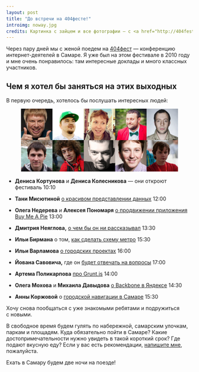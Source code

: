 ```yaml
---
layout: post
title: "До встречи на 404фесте!"
introimg: noway.jpg
credits: Картинка с зайцем и все фотографии — с <a href="http://404fest.ru">404fest.ru</a>
---
```


<p class="lead">Через пару дней мы с женой поедем на <a href="http://2013.404fest.ru">404фест</a> — конференцию интернет-деятелей в Самаре. Я уже был на этом фестивале в 2010 году и мне очень понравилось: там интересные доклады и много классных участников.</p>

<!-- more -->

## Чем я хотел бы заняться на этих выходных

В первую очередь, хотелось бы послушать интересных людей:

<figure class="figure--wide">
  <img src="/i/404fest/yaaay.jpg" alt="Кого мне интересно послушать на 404фесте — 2013">
</figure>

* **Дениса Кортунова** и **Дениса Колесникова** — они откроют фестиваль <span class="hint">10:10</span>
* **Тани Мисютиной** [о красивом представлении данных](http://2013.404fest.ru/reports/visualization-kung-fu/) <span class="hint">12:00</span>
* **Олега Недерева** и **Алексея Пономаря** [о продвижении приложения Buy Me A Pie](http://2013.404fest.ru/reports/buymeApie/) <span class="hint">13:00</span>
* **Дмитрия Неяглова,** [о чем бы он ни рассказывал](http://2013.404fest.ru/reports/the-third-format/) <span class="hint">13:30</span>
* **Ильи Бирмана** о том, [как сделать схему метро](http://2013.404fest.ru/reports/metro/) <span class="hint">15:30</span>
* **Ильи Варламова** [о городских проектах](http://2013.404fest.ru/reports/city4people/) <span class="hint">16:00</span>
* **Йована Савовича,** где он [будет отвечать на вопросы](http://2013.404fest.ru/reports/leproshodki/) <span class="hint">17:00</span>

* **Артема Поликарпова** [про Grunt.js](http://2013.404fest.ru/reports/grunt/) <span class="hint">14:00</span>
* **Олега Мохова** и **Михаила Давыдова** [о Backbone в Яндексе](http://2013.404fest.ru/reports/backbone/) <span class="hint">14:30</span>
* **Анны Коржовой** о [городской навигации в Самаре](http://2013.404fest.ru/reports/urban-navigation/) <span class="hint">15:30</span>

Хочу снова пообщаться с уже знакомыми ребятами и подружиться с новыми.

В свободное время будем гулять по набережной, самарским улочкам, паркам и площадям. Куда обязательно пойти в Самаре? Какие достопримечательности нужно увидеть в такой короткий срок? Где подают вкусную еду? Если у вас есть рекомендации, <a href="mailto:mailbox@nqst.net">напишите мне</a>, пожалуйста.

Ехать в Самару будем две ночи на поезде!
